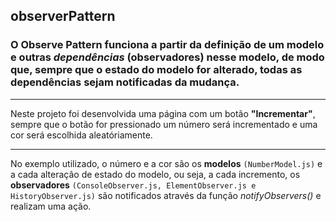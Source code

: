 ## observerPattern

### O Observe Pattern funciona a partir da definição de um **modelo** e outras _dependências_ (**observadores**) nesse modelo, de modo que, sempre que o estado do modelo for alterado, todas as dependências sejam notificadas da mudança.

--- 

Neste projeto foi desenvolvida uma página com um botão **"Incrementar"**, sempre que o botão for pressionado um número será incrementado e uma cor será escolhida aleatóriamente. 

---

No exemplo utilizado, o número e a cor são os **modelos** ``(NumberModel.js)`` e a cada alteração de estado do modelo, ou seja, a cada incremento, os **observadores** ``(ConsoleObserver.js, ElementObserver.js e HistoryObserver.js)`` são notificados através da função _notifyObservers()_ e realizam uma ação.
  

